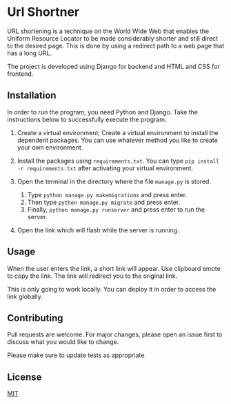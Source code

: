 # Url Shortner

URL shortening is a technique on the World Wide Web that enables the Uniform Resource Locator to be made considerably shorter and still direct to the desired page. This is done by using a redirect path to a web page that has a long URL.

The project is developed using Django for backend and HTML and CSS for frontend. 

## Installation

In order to run the program, you need Python and Django. Take the instructions below to successfully execute the program.

1) Create a virtual environment;
Create a virtual environment to install the dependent packages. You can use whatever method you like to create your own environment.

2) Install the packages using ```requirements.txt```. You can type ```pip install -r requirements.txt``` after activating your virtual environment. 

3) Open the terminal in the directory where the file ```manage.py``` is stored.
    1)  Type ```python manage.py makemigrations``` and press enter.
    2)  Then type ```python manage.py migrate``` and press enter.
    3)  Finally, ```python manage.py runserver``` and press enter to run the server.

4) Open the link which will flash while the server is running. 

## Usage
When the user enters the link, a short link will appear. Use clipboard emote to copy the link. The link will redirect you to the original link. 

This is only going to work locally. You can deploy it in order to access the link globally. 

## Contributing
Pull requests are welcome. For major changes, please open an issue first to discuss what you would like to change.

Please make sure to update tests as appropriate.

## License
[MIT](https://choosealicense.com/licenses/mit/)
